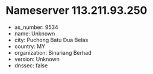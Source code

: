 # Nameserver 113.211.93.250

* as_number: 9534
* name: Unknown
* city: Puchong Batu Dua Belas
* country: MY
* organization: Binariang Berhad
* version: Unknown
* dnssec: false
